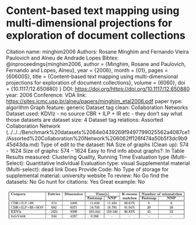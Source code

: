 # Content-based text mapping using multi-dimensional projections for exploration of document collections

Citation name: minghim2006
Authors: Rosane Minghim and Fernando Vieira Paulovich and Alneu de Andrade Lopes
Bibtex: @inproceedings{minghim2006,
author = {Minghim, Rosane and Paulovich, Fernando and Lopes, Alneu},
year = {2006},
month = {01},
pages = {60600S},
title = {Content-based text mapping using multi-dimensional projections for exploration of document collections},
volume = {6060},
doi = {10.1117/12.650880}
}
DOI: https://doi.org/https://doi.org/10.1117/12.650880
year: 2006
Conference: VDA
link: https://sites.icmc.usp.br/alneu/papers/minghim_etal2006.pdf
paper type: algorithm
Graph feature: generic
Dataset tag clean: Collaboration Networks
Dataset used: KDVIz - no source
CBR + ILP + IR etc - they don’t say what those datasets are
dataset size: 4
Dataset tag relations: Assorted Collaboration Network (../../../Benchmark%20datasets%2064e0439269f9497799025562a4087ce1/Assorted%20Collaboration%20Network%206062ff126f474a50b5f3dc9b945d43da.md)
Type of edit to the dataset: NA
Size of graphs (Clean up): 574 - 1624
Size of graphs: 574 - 1624
Easy to find info about graphs?: In Table
Results measured: Clustering Quality, Running Time
Evaluation type (Multi-Select): Quantitative Individual
Evaluation type: visual
Supplemental material (Multi-select): dead link
Does Provide Code: No
Type of storage for supplemental material: university website
To review: No
Go find the datasets: No
Go hunt for citations: Yes
Great example: No

![Untitled](Content-based%20text%20mapping%20using%20multi-dimensional%20f138d261ae1249b1bc677e59384d0b47/Untitled.png)